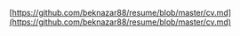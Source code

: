 [https://github.com/beknazar88/resume/blob/master/cv.md](https://github.com/beknazar88/resume/blob/master/cv.md)